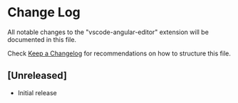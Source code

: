 # Change Log
All notable changes to the "vscode-angular-editor" extension will be documented in this file.

Check [Keep a Changelog](http://keepachangelog.com/) for recommendations on how to structure this file.

## [Unreleased]
- Initial release